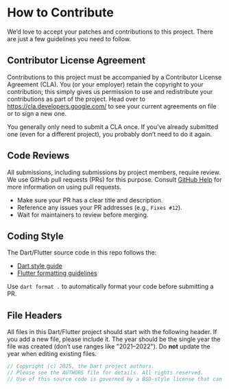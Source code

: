 # How to Contribute

We’d love to accept your patches and contributions to this project. There are just a few guidelines you need to follow.

## Contributor License Agreement

Contributions to this project must be accompanied by a Contributor License Agreement (CLA). You (or your employer) retain the copyright to your contribution; this simply gives us permission to use and redistribute your contributions as part of the project. Head over to <https://cla.developers.google.com/> to see your current agreements on file or to sign a new one.

You generally only need to submit a CLA once. If you’ve already submitted one (even for a different project), you probably don’t need to do it again.

## Code Reviews

All submissions, including submissions by project members, require review. We use GitHub pull requests (PRs) for this purpose. Consult [GitHub Help](https://help.github.com/articles/about-pull-requests/) for more information on using pull requests.

- Make sure your PR has a clear title and description.
- Reference any issues your PR addresses (e.g., `Fixes #12`).
- Wait for maintainers to review before merging.

## Coding Style

The Dart/Flutter source code in this repo follows the:

- [Dart style guide](https://dart.dev/guides/language/effective-dart/style)
- [Flutter formatting guidelines](https://flutter.dev/docs/development/tools/formatting)

Use `dart format .` to automatically format your code before submitting a PR.

## File Headers

All files in this Dart/Flutter project should start with the following header. If you add a new file, please include it. The year should be the single year the file was created (don’t use ranges like "2021–2022"). Do **not** update the year when editing existing files.

```dart
// Copyright (c) 2025, the Dart project authors. 
// Please see the AUTHORS file for details. All rights reserved. 
// Use of this source code is governed by a BSD-style license that can be found in the LICENSE file.
